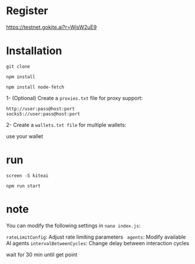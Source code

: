 # Register
 https://testnet.gokite.ai?r=WjsW2uE9


 # Installation

``` 
git clone  
```

```
npm install
```

```
npm install node-fetch
```

1- (Optional) Create a ```proxies.txt``` file for proxy support:

```
http://user:pass@host:port
socks5://user:pass@host:port
```
2- Create a ```wallets.txt file``` for multiple wallets:

use your wallet 


# run 

```
screen -S kiteai
```

```
npm run start
```



# note

You can modify the following settings in ```nano index.js```:

  ```rateLimitConfig```:  Adjust rate limiting parameters
   ``` agents```: Modify available AI agents
   ```intervalBetweenCycles```: Change delay between interaction cycles

wait for 30 min until get point 
